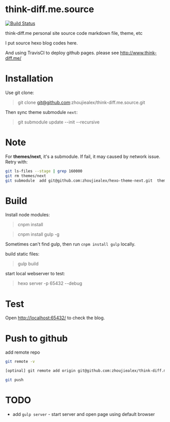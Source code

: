 # think-diff.me.source


[![Build Status](https://travis-ci.com/zhoujiealex/think-diff.me.source.svg?token=9BJg6qgmazAszMMZZ7d6&branch=master)](https://travis-ci.com/zhoujiealex/think-diff.me.source)


think-diff.me personal site source code markdown file, theme, etc

I put source hexo blog codes here.

And using TravisCI to deploy github pages. please see http://www.think-diff.me/

# Installation
Use git clone:

> git clone git@github.com:zhoujiealex/think-diff.me.source.git

Then sync theme submodule `next`:

> git submodule update --init --recursive

# Note
For **themes/next**, it's a submodule.
If fail, it may caused by network issue. Retry with:

``` bash
git ls-files --stage | grep 160000
git rm themes/next
git submodule  add git@github.com:zhoujiealex/hexo-theme-next.git  themes/next
```

# Build
Install node modules:
> cnpm install

> cnpm install gulp -g

Sometimes can't find gulp, then run `cnpm install gulp` locally.

build static files:
> gulp build

start local webserver to test:
> hexo server -p 65432 --debug

# Test
Open [http://localhost:65432/](http://localhost:65432/) to check the blog.

# Push to github
add remote repo
``` bash
git remote -v

[optinal] git remote add origin git@github.com:zhoujiealex/think-diff.me.source.git

git push
```


# TODO
* add `gulp server` - start server and open page using default browser

